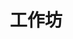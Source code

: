 ---
layout: page
show_meta: false
title: "工作坊"
header:
   image_fullwidth: "wood_plank.jpg"
permalink: "/workshop/"
---